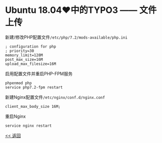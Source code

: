 # Ubuntu 18.04♥中的TYPO3 —— 文件上传

新建/修改PHP配置文件`/etc/php/7.2/mods-available/php.ini`

    ; configuration for php
    ; priority=30
    memory_limit=128M
    post_max_size=16M
    upload_max_filesize=16M

启用配置文件并重启PHP-FPM服务

    phpenmod php
    service php7.2-fpm restart

新建Nginx配置文件`/etc/nginx/conf.d/nginx.conf`

    client_max_body_size 16M;

重启Nginx

    service nginx restart

[<< 返回](README.md)